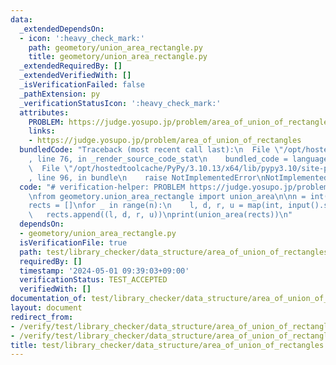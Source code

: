 ```yaml
---
data:
  _extendedDependsOn:
  - icon: ':heavy_check_mark:'
    path: geometory/union_area_rectangle.py
    title: geometory/union_area_rectangle.py
  _extendedRequiredBy: []
  _extendedVerifiedWith: []
  _isVerificationFailed: false
  _pathExtension: py
  _verificationStatusIcon: ':heavy_check_mark:'
  attributes:
    PROBLEM: https://judge.yosupo.jp/problem/area_of_union_of_rectangles
    links:
    - https://judge.yosupo.jp/problem/area_of_union_of_rectangles
  bundledCode: "Traceback (most recent call last):\n  File \"/opt/hostedtoolcache/PyPy/3.10.13/x64/lib/pypy3.10/site-packages/onlinejudge_verify/documentation/build.py\"\
    , line 76, in _render_source_code_stat\n    bundled_code = language.bundle(\n\
    \  File \"/opt/hostedtoolcache/PyPy/3.10.13/x64/lib/pypy3.10/site-packages/onlinejudge_verify/languages/python.py\"\
    , line 96, in bundle\n    raise NotImplementedError\nNotImplementedError\n"
  code: "# verification-helper: PROBLEM https://judge.yosupo.jp/problem/area_of_union_of_rectangles\n\
    \nfrom geometory.union_area_rectangle import union_area\n\nn = int(input())\n\
    rects = []\nfor _ in range(n):\n    l, d, r, u = map(int, input().split())\n \
    \   rects.append((l, d, r, u))\nprint(union_area(rects))\n"
  dependsOn:
  - geometory/union_area_rectangle.py
  isVerificationFile: true
  path: test/library_checker/data_structure/area_of_union_of_rectangles.test.py
  requiredBy: []
  timestamp: '2024-05-01 09:39:03+09:00'
  verificationStatus: TEST_ACCEPTED
  verifiedWith: []
documentation_of: test/library_checker/data_structure/area_of_union_of_rectangles.test.py
layout: document
redirect_from:
- /verify/test/library_checker/data_structure/area_of_union_of_rectangles.test.py
- /verify/test/library_checker/data_structure/area_of_union_of_rectangles.test.py.html
title: test/library_checker/data_structure/area_of_union_of_rectangles.test.py
---
```

